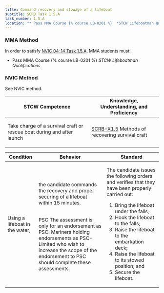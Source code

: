 ```yaml
---
title: Command recovery and stowage of a lifeboat
subtitle: SCRB Task 1.5.A 
task_number: 1.5.A
location: "* Pass MMA Course {% course LB-0201 %}  *STCW Lifeboatman Qualifications*" 
---
```



### MMA Method

In order to satisfy  [NVIC 04-14  Task  1.5.A]({{site.baseurl}}/assets/images/nvic-04-14.pdf), MMA students must:

* Pass MMA Course {% course LB-0201 %}  *STCW Lifeboatman Qualifications*


### NVIC Method

<a onclick="togglevisibility('nvic_methods')" >See NVIC method.</a>

<div id='nvic_methods' class='hide'>

<table>
<thead>
<tr>
<th class='forty'> STCW Competence </th>
<th class='sixty'> Knowledge, Understanding, and Proficiency </th>
</tr>
</thead>




<tbody>
<tr><td markdown='1'>

Take charge of a survival craft or rescue boat during and after launch

</td><td markdown='1'>

[SCRB-X1.5](../../tables/621.html#SCRB-X1.5) Methods of recovering survival craft

</td></tr>


</tbody>
</table>


<table>
<thead>
<tr><th class='twenty'>  Condition </th><th class='twenty'> Behavior </th><th  class='sixty'>Standard </th></tr>
</thead>
<tbody >



<tr><td markdown='1'>

Using a lifeboat in the water,

</td><td markdown='1'>

the candidate commands the recovery and proper securing of a lifeboat within 15 minutes.

<br>

<div class="tooltip">PSC
<span class="tooltiptext">
The assessment is only for an endorsement as PSC. Mariners holding endorsements as PSC-Limited who wish to increase the scope of the endorsement to PSC should complete these assessments.
</span>
</div>


</td><td markdown='1'>

The candidate issues the following orders and verifies that they have been properly carried out:

1. Bring the lifeboat under the falls;
2. Hook the lifeboat to the falls;
3. Raise the lifeboat to the embarkation deck;
4. Raise the lifeboat to its stowed position; and 
5. Secure the lifeboat. 

</td></tr>
</tbody>
</table>
</div>
